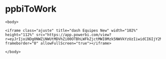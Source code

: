 # ppbiToWork

<html>
	
<style>
	
		body{
			overflow:hidden;
			
		}
		
		.ajuste{
		margin-top:-9px;
		margin-left:-15px;
		
		
		}
	
	
</style>
	

	<body>
	
	<iframe class="ajuste" title="dash Equipes New" width="102%" height="112%" src="https://app.powerbi.com/view?r=eyJrIjoiNDg0NWZiNWUtMDVhZi00OTBhLWFkZjctMWI0Mzk5NWVkYzUzIiwidCI6IjY2M2U0NmZiLWRjOGEtNDFjZC04NjIwLTUzYjFmYzY0Njc0NCJ9" frameborder="0" allowFullScreen="true"></iframe>
	
	</body>
	
</html>
